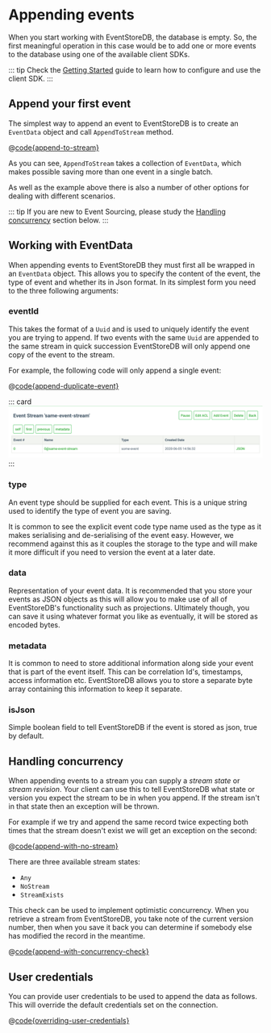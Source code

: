 # Appending events

When you start working with EventStoreDB, the database is empty. So, the first meaningful operation in this case would be to add one or more events to the database using one of the available client SDKs.

::: tip
Check the [Getting Started](README.md) guide to learn how to configure and use the client SDK.
:::

## Append your first event

The simplest way to append an event to EventStoreDB is to create an `EventData` object and call `AppendToStream` method.

@[code{append-to-stream}](@grpc:appending-events/Program.cs;appendingEvents.go;appending_events/AppendingEvents.java;appending-events.js;appending_events.rs;appending-events.ts)

As you can see, `AppendToStream` takes a collection of `EventData`, which makes possible saving more than one event in a single batch.
 
As well as the example above there is also a number of other options for dealing with different scenarios. 

::: tip
If you are new to Event Sourcing, please study the [Handling concurrency](#handling-concurrency) section below.
:::

## Working with EventData

When appending events to EventStoreDB they must first all be wrapped in an `EventData` object. This allows you to specify the content of the event, the type of event and whether its in Json format. In its simplest form you need to the three following arguments:

### eventId

This takes the format of a `Uuid` and is used to uniquely identify the event you are trying to append. If two events with the same `Uuid` are appended to the same stream in quick succession EventStoreDB will only append one copy of the event to the stream. 

For example, the following code will only append a single event:

@[code{append-duplicate-event}](@grpc:appending-events/Program.cs;appendingEvents.go;appending_events/AppendingEvents.java;appending-events.js;appending_events.rs;appending-events.ts)

::: card
![Duplicate Event](./images/duplicate-event.png)
:::

### type

An event type should be supplied for each event. This is a unique string used to identify the type of event you are saving. 

It is common to see the explicit event code type name used as the type as it makes serialising and de-serialising of the event easy. However, we recommend against this as it couples the storage to the type and will make it more difficult if you need to version the event at a later date.

### data

Representation of your event data. It is recommended that you store your events as JSON objects as this will allow you to make use of all of EventStoreDB's functionality such as projections. Ultimately though, you can save it using whatever format you like as eventually, it will be stored as encoded bytes.

### metadata

It is common to need to store additional information along side your event that is part of the event itself. This can be correlation Id's, timestamps, access information etc. EventStoreDB allows you to store a separate byte array containing this information to keep it separate.

### isJson

Simple boolean field to tell EventStoreDB if the event is stored as json, true by default.

## Handling concurrency

When appending events to a stream you can supply a *stream state* or *stream revision*. Your client can use this to tell EventStoreDB what state or version you expect the stream to be in when you append. If the stream isn't in that state then an exception will be thrown. 

For example if we try and append the same record twice expecting both times that the stream doesn't exist we will get an exception on the second:

@[code{append-with-no-stream}](@grpc:appending-events/Program.cs;appendingEvents.go;appending_events/AppendingEvents.java;appending-events.js;appending_events.rs;appending-events.ts)

There are three available stream states: 
- `Any`
- `NoStream`
- `StreamExists`

This check can be used to implement optimistic concurrency. When you retrieve a stream from EventStoreDB, you take note of the current version number, then when you save it back you can determine if somebody else has modified the record in the meantime.

@[code{append-with-concurrency-check}](@grpc:appending-events/Program.cs;appendingEvents.go;appending_events/AppendingEvents.java;appending-events.js;appending_events.rs;appending-events.ts)

<!-- ## Options TODO -->

## User credentials

You can provide user credentials to be used to append the data as follows. This will override the default credentials set on the connection.

@[code{overriding-user-credentials}](@grpc:appending-events/Program.cs;appendingEvents.go;appending_events/AppendingEvents.java;appending-events.js;appending_events.rs;appending-events.ts)

